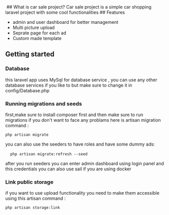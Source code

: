 <img src="">
## What is car sale project?
Car sale project is a simple car shopping laravel project with some cool functionalities
## Features

- admin and user dashboard for better management
- Multi picture upload
- Seprate page for each ad
- Custom made template

## Getting started
### Database
this laravel app uses MySql for database service , you can use any other database services if you like to but make sure to change it in config/Database.php
### Running migrations and seeds
first,make sure to install composer first and then make sure to run migrations if you don't want to face any problams
here is artisan migration command :
<pre><code>php artisan migrate</code></pre>
you can also use the seeders to have roles and have some dummy ads:
<pre> <code> php artisan migrate:refresh --seed </code> </pre>
after you run seeders you can enter admin dashboard using login panel and this credentials
you can also use sail if you are using docker
### Link public storage
if you want to use upload functionality you need to make them accessible using this artisan command :
<pre><code>php artisan storage:link</code></pre>
